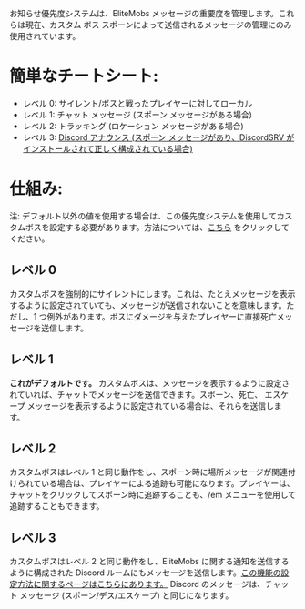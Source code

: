 お知らせ優先度システムは、EliteMobs メッセージの重要度を管理します。これらは現在、カスタム ボス
スポーンによって送信されるメッセージの管理にのみ使用されています。

# 簡単なチートシート:

* レベル 0: サイレント/ボスと戦ったプレイヤーに対してローカル
* レベル 1: チャット メッセージ (スポーン メッセージがある場合)
* レベル 2: トラッキング (ロケーション メッセージがある場合)
* レベル
  3: [Discord アナウンス (スポーン メッセージがあり、DiscordSRV がインストールされて正しく構成されている場合)]($language$/elitemobs/discordsrv.md)

# 仕組み:

注:
デフォルト以外の値を使用する場合は、この優先度システムを使用してカスタムボスを設定する必要があります。方法については、[こちら]($language$/elitemobs/creating_bosses.md&section=announcementpriority)
をクリックしてください。

## レベル 0

カスタムボスを強制的にサイレントにします。これは、たとえメッセージを表示するように設定されていても、メッセージが送信されないことを意味します。ただし、1
つ例外があります。ボスにダメージを与えたプレイヤーに直接死亡メッセージを送信します。

## レベル 1

**これがデフォルトです。** カスタムボスは、メッセージを表示するように設定されていれば、チャットでメッセージを送信できます。スポーン、死亡、
エスケープ メッセージを表示するように設定されている場合は、それらを送信します。

## レベル 2

カスタムボスはレベル 1 と同じ動作をし、スポーン時に場所メッセージが関連付けられている場合は、プレイヤーによる追跡も可能になります。プレイヤーは、チャットをクリックしてスポーン時に追跡することも、/em
メニューを使用して追跡することもできます。

## レベル 3

カスタムボスはレベル 2 と同じ動作をし、EliteMobs に関する通知を送信するように構成された Discord
ルームにもメッセージを送信します。[この機能の設定方法に関するページはこちらにあります。]($language$/elitemobs/discordsrv.md)
Discord のメッセージは、チャット メッセージ (スポーン/デス/エスケープ) と同じになります。
